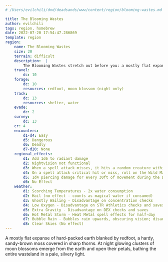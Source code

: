 ```yaml
---
# /Users/evilchili/dnd/deadsands/www/content/region/blooming-wastes.md

title: The Blooming Wastes
author: evilchili
tags: region, homebrew
date: 2022-07-20 17:54:47.286869
template: region
region:
    name: The Blooming Wastes
    size: 20
    terrain: difficult
    description:  |
        The Blooming Wastes stretch out before you: a mostly flat expanse of hard,  cracked earth blanketed by some kind of sandy brown scrub. Small mesas dot the horizon, suggesting the possibility of shelter. As you approach you see that the scrub is covered in thick black thorns sharp enough to pierce boot leather; you will need to tread carefully. 
    travel:
        dc: 10
    forage:
        dc: 10
        resources: redfoot, moon blossom (night only)
    track:
        dc: 13
        resources: shelter, water
    evade:
        dc: 2
    survey:
        dc: 13
    cr: 4
    encounters:
        d1-d4: Easy
        d5: Dangerous
        d6: Deadly
        d7-d20: None
    regional_effects:
        d1: Add 1d6 to radiant damage 
        d2: Nightvision not functional
        d3: When a spell attack misses, it hits a random creature within 5 feet instead
        d4: On a spell attack critical hit or miss, roll on the Wild Magic Table
        d5: 1d4 piercing damage for every 30ft of movement during the Dash action
        d6: No Effect
    weather:
        d1: Scorching Temperatures - 2x water consumption
        d2: Hail (no effect - counts as magical water if consumed)
        d3: Ghostly Wailing - Disadvantage on concentration checks
        d4: Low Oxygen - Disadvantage on STR Athletics checks and saves 
        d5: Extra Gravity - Disadvantage on DEX checks and saves
        d6: Hot Metal Storm - Heat Metal spell effects for half-day
        d7: Bubble Rain - Bubbles rain upwards, obscuring vision; disadvantage on perception checks
        d8: Clear Skies (No effect)
---
```


A mostly flat expanse of hard-packed earth blanked by redfoot, a hardy, sandy-brown moss covered in sharp thorns. At night glowing clusters of moon blossoms emerge from the earth and open their petals, bathing the entire wasteland in a pale, silvery light.
